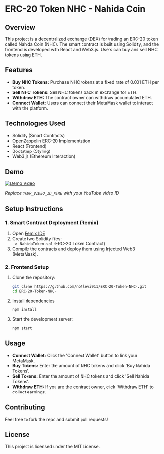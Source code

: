 # ERC-20 Token NHC - Nahida Coin

## Overview
This project is a decentralized exchange (DEX) for trading an ERC-20 token called Nahida Coin (NHC). The smart contract is built using Solidity, and the frontend is developed with React and Web3.js. Users can buy and sell NHC tokens using ETH.

## Features
- **Buy NHC Tokens:** Purchase NHC tokens at a fixed rate of 0.001 ETH per token.
- **Sell NHC Tokens:** Sell NHC tokens back in exchange for ETH.
- **Withdraw ETH:** The contract owner can withdraw accumulated ETH.
- **Connect Wallet:** Users can connect their MetaMask wallet to interact with the platform.

## Technologies Used
- Solidity (Smart Contracts)
- OpenZeppelin ERC-20 Implementation
- React (Frontend)
- Bootstrap (Styling)
- Web3.js (Ethereum Interaction)

## Demo
[![Demo Video](https://img.youtube.com/vi/https://youtu.be/iiRc0pbCUeA/0.jpg)](https://www.youtube.com/watch?v=https://youtu.be/iiRc0pbCUeA)

_Replace `YOUR_VIDEO_ID_HERE` with your YouTube video ID_

## Setup Instructions
### 1. Smart Contract Deployment (Remix)
1. Open [Remix IDE](https://remix.ethereum.org/)
2. Create two Solidity files:
   - `NahidaToken.sol` (ERC-20 Token Contract)
3. Compile the contracts and deploy them using Injected Web3 (MetaMask).

### 2. Frontend Setup
1. Clone the repository:
   ```sh
   git clone https://github.com/notlevi911/ERC-20-Token-NHC-.git
   cd ERC-20-Token-NHC-
   ```
2. Install dependencies:
   ```sh
   npm install
   ```
3. Start the development server:
   ```sh
   npm start
   ```

## Usage
- **Connect Wallet:** Click the 'Connect Wallet' button to link your MetaMask.
- **Buy Tokens:** Enter the amount of NHC tokens and click 'Buy Nahida Tokens'.
- **Sell Tokens:** Enter the amount of NHC tokens and click 'Sell Nahida Tokens'.
- **Withdraw ETH:** If you are the contract owner, click 'Withdraw ETH' to collect earnings.

## Contributing
Feel free to fork the repo and submit pull requests!

## License
This project is licensed under the MIT License.


